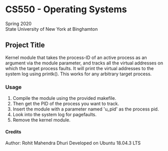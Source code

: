 # CS550 - Operating Systems
Spring 2020  
State University of New York at Binghamton 

## Project Title  
Kernel module that takes the process-ID of an active process as an argument via the module parameter, and tracks all the virtual addresses on which the target process faults. It will print the virtual addresses to the system log using printk(). This works for any arbitrary target process.

### Usage
1. Compile the module using the provided makefile.
2. Then get the PID of the process you want to track.
3. Insert the module with a parameter named 'u_pid' as the process pid.
4. Look into the system log for pagefaults.
5. Remove the kernel module.

#### Credits
Author: Rohit Mahendra Dhuri
Developed on Ubuntu 18.04.3 LTS


